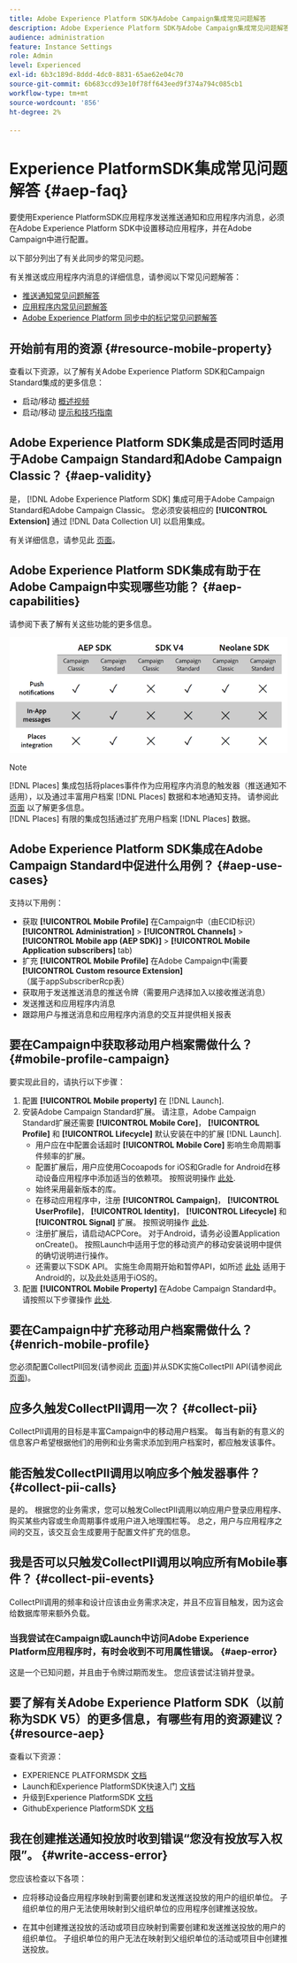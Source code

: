 ```yaml
---
title: Adobe Experience Platform SDK与Adobe Campaign集成常见问题解答
description: Adobe Experience Platform SDK与Adobe Campaign集成常见问题解答
audience: administration
feature: Instance Settings
role: Admin
level: Experienced
exl-id: 6b3c189d-8ddd-4dc0-8831-65ae62e04c70
source-git-commit: 6b683ccd93e10f78ff643eed9f374a794c085cb1
workflow-type: tm+mt
source-wordcount: '856'
ht-degree: 2%

---
```


# Experience PlatformSDK集成常见问题解答 {#aep-faq}

要使用Experience PlatformSDK应用程序发送推送通知和应用程序内消息，必须在Adobe Experience Platform SDK中设置移动应用程序，并在Adobe Campaign中进行配置。

以下部分列出了有关此同步的常见问题。

有关推送或应用程序内消息的详细信息，请参阅以下常见问题解答：

* [推送通知常见问题解答](../../channels/using/about-push-notifications.md#push-faq)
* [应用程序内常见问题解答](../../channels/using/in-app-faq.md)
* [Adobe Experience Platform 同步中的标记常见问题解答](../../administration/using/syncwithlaunch-faq.md)

## 开始前有用的资源 {#resource-mobile-property}

查看以下资源，以了解有关Adobe Experience Platform SDK和Campaign Standard集成的更多信息：

* 启动/移动 [概述视频](https://www.adobe.com/experience-platform/launch.html#acpl-mobile-video)
* 启动/移动 [提示和技巧指南](https://www.adobe.com/content/dam/dx/us/en/products/experience-platform/launch-tag-manager/pdfs/adobe-cloud-platform-launch-tips-and-tricks-sheet.pdf)

## Adobe Experience Platform SDK集成是否同时适用于Adobe Campaign Standard和Adobe Campaign Classic？ {#aep-validity}

是， [!DNL Adobe Experience Platform SDK] 集成可用于Adobe Campaign Standard和Adobe Campaign Classic。 您必须安装相应的 **[!UICONTROL Extension]** 通过 [!DNL Data Collection UI] 以启用集成。

有关详细信息，请参见此 [ 页面](https://developer.adobe.com/client-sdks/documentation/adobe-campaign-standard)。

## Adobe Experience Platform SDK集成有助于在Adobe Campaign中实现哪些功能？ {#aep-capabilities}

请参阅下表了解有关这些功能的更多信息。

![](assets/faq.png)

>[!NOTE]
>
>[!DNL Places] 集成包括将places事件作为应用程序内消息的触发器（推送通知不适用），以及通过丰富用户档案 [!DNL Places] 数据和本地通知支持。 请参阅此 [页面](../../channels/using/preparing-and-sending-an-in-app-message.md) 以了解更多信息。 <br>[!DNL Places] 有限的集成包括通过扩充用户档案 [!DNL Places] 数据。

## Adobe Experience Platform SDK集成在Adobe Campaign Standard中促进什么用例？ {#aep-use-cases}

支持以下用例：

* 获取 **[!UICONTROL Mobile Profile]** 在Campaign中（由ECID标识） **[!UICONTROL Administration]** > **[!UICONTROL Channels]** > **[!UICONTROL Mobile app (AEP SDK)]** > **[!UICONTROL Mobile Application subscribers]** tab)
* 扩充 **[!UICONTROL Mobile Profile]** 在Adobe Campaign中(需要 **[!UICONTROL Custom resource Extension]** （属于appSubscriberRcp表）
* 获取用于发送推送消息的推送令牌（需要用户选择加入以接收推送消息）
* 发送推送和应用程序内消息
* 跟踪用户与推送消息和应用程序内消息的交互并提供相关报表

## 要在Campaign中获取移动用户档案需做什么？ {#mobile-profile-campaign}

要实现此目的，请执行以下步骤：

1. 配置 **[!UICONTROL Mobile property]** 在 [!DNL Launch].
1. 安装Adobe Campaign Standard扩展。 请注意，Adobe Campaign Standard扩展还需要 **[!UICONTROL Mobile Core]**， **[!UICONTROL Profile]** 和 **[!UICONTROL Lifecycle]** 默认安装在中的扩展 [!DNL Launch].
   * 用户应在中配置会话超时 **[!UICONTROL Mobile Core]** 影响生命周期事件频率的扩展。
   * 配置扩展后，用户应使用Cocoapods for iOS和Gradle for Android在移动设备应用程序中添加适当的依赖项。 按照说明操作 [此处](https://developer.adobe.com/client-sdks/documentation/adobe-campaign-standard).
   * 始终采用最新版本的库。
   * 在移动应用程序中，注册 **[!UICONTROL Campaign]**， **[!UICONTROL UserProfile]**， **[!UICONTROL Identity]**， **[!UICONTROL Lifecycle]** 和 **[!UICONTROL Signal]** 扩展。 按照说明操作 [此处](https://developer.adobe.com/client-sdks/documentation/adobe-campaign-standard/#register-the-campaign-standard-extension-with-mobile-core).
   * 注册扩展后，请启动ACPCore。 对于Android，请务必设置Application onCreate()。 按照Launch中适用于您的移动资产的移动安装说明中提供的确切说明进行操作。
   * 还需要以下SDK API。 实施生命周期开始和暂停API，如所述 [此处](https://developer.adobe.com/client-sdks/documentation/mobile-core/lifecycle/android) 适用于Android的，以及此处适用于iOS的。
1. 配置 **[!UICONTROL Mobile Property]** 在Adobe Campaign Standard中。 请按照以下步骤操作 [此处](../../administration/using/configuring-a-mobile-application.md#channel-specific-config).

## 要在Campaign中扩充移动用户档案需做什么？ {#enrich-mobile-profile}

您必须配置CollectPII回发(请参阅此 [页面](../../administration/using/configuring-rules-launch.md#pii-postback))并从SDK实施CollectPII API(请参阅此 [页面](https://developer.adobe.com/client-sdks/documentation/mobile-core/api-reference))。

## 应多久触发CollectPII调用一次？ {#collect-pii}

CollectPII调用的目标是丰富Campaign中的移动用户档案。 每当有新的有意义的信息客户希望根据他们的用例和业务需求添加到用户档案时，都应触发该事件。

## 能否触发CollectPII调用以响应多个触发器事件？ {#collect-pii-calls}

是的。 根据您的业务需求，您可以触发CollectPII调用以响应用户登录应用程序、购买某些内容或生命周期事件或用户进入地理围栏等。 总之，用户与应用程序之间的交互，该交互会生成要用于配置文件扩充的信息。

## 我是否可以只触发CollectPII调用以响应所有Mobile事件？ {#collect-pii-events}

CollectPII调用的频率和设计应该由业务需求决定，并且不应盲目触发，因为这会给数据库带来额外负载。

### 当我尝试在Campaign或Launch中访问Adobe Experience Platform应用程序时，有时会收到不可用属性错误。 {#aep-error}

这是一个已知问题，并且由于令牌过期而发生。 您应该尝试注销并登录。

## 要了解有关Adobe Experience Platform SDK（以前称为SDK V5）的更多信息，有哪些有用的资源建议？{#resource-aep}

查看以下资源：

* EXPERIENCE PLATFORMSDK [文档](https://developer.adobe.com/client-sdks/documentation/)
* Launch和Experience PlatformSDK快速入门 [文档](https://developer.adobe.com/client-sdks/documentation/getting-started/create-a-mobile-property/)
* 升级到Experience PlatformSDK [文档](https://developer.adobe.com/client-sdks/resources/upgrade-platform-sdks/)
* GithubExperience PlatformSDK [文档](https://github.com/Adobe-Marketing-Cloud/acp-sdks/)

## 我在创建推送通知投放时收到错误“您没有投放写入权限”。 {#write-access-error}

您应该检查以下各项：

* 应将移动设备应用程序映射到需要创建和发送推送投放的用户的组织单位。 子组织单位的用户无法使用映射到父组织单位的应用程序创建推送投放。

* 在其中创建推送投放的活动或项目应映射到需要创建和发送推送投放的用户的组织单位。 子组织单位的用户无法在映射到父组织单位的活动或项目中创建推送投放。
